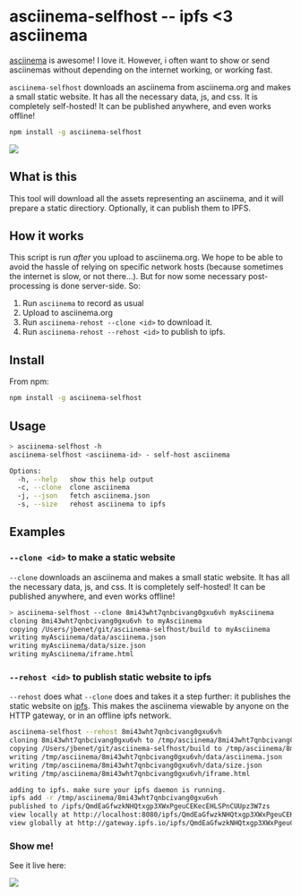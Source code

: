 # asciinema-selfhost -- ipfs <3 asciinema

[asciinema](http://asciinema.org) is awesome! I love it. However, i often want to show or send asciinemas without depending on the internet working, or working fast.

`asciinema-selfhost` downloads an asciinema from asciinema.org and makes a small static website. It has all the necessary data, js, and css. It is completely self-hosted! It can be published anywhere, and even works offline!

```sh
npm install -g asciinema-selfhost
```

[![](http://gateway.ipfs.io/ipfs/QmSWnauy7tquRmh1PwahrZP5Pj8uiRVTTL916rkyyeJ9z6/cap.png)](http://gateway.ipfs.io/ipfs/QmdEaGfwzkNHQtxgp3XWxPgeuCEKecEHLSPnCUUpz3W7zs/)

## What is this

This tool will download all the assets representing an asciinema, and it will prepare a static directiory. Optionally, it can publish them to IPFS.

## How it works

This script is run _after_ you upload to asciinema.org. We hope to be able to avoid the hassle of relying on specific network hosts (because sometimes the internet is slow, or not there...). But for now some necessary post-processing is done server-side. So:

1. Run `asciinema` to record as usual
2. Upload to asciinema.org
3. Run `asciinema-rehost --clone <id>` to download it.
4. Run `asciinema-rehost --rehost <id>` to publish to ipfs.

## Install

From npm:

```sh
npm install -g asciinema-selfhost
```

## Usage

```sh
> asciinema-selfhost -h
asciinema-selfhost <asciinema-id> - self-host asciinema

Options:
  -h, --help   show this help output
  -c, --clone  clone asciinema
  -j, --json   fetch asciinema.json
  -s, --size   rehost asciinema to ipfs
```

## Examples

### `--clone <id>` to make a static website

`--clone` downloads an asciinema and makes a small static website. It has all the necessary data, js, and css. It is completely self-hosted! It can be published anywhere, and even works offline!

```sh
> asciinema-selfhost --clone 8mi43wht7qnbcivang0gxu6vh myAsciinema
cloning 8mi43wht7qnbcivang0gxu6vh to myAsciinema
copying /Users/jbenet/git/asciinema-selfhost/build to myAsciinema
writing myAsciinema/data/asciinema.json
writing myAsciinema/data/size.json
writing myAsciinema/iframe.html
```

### `--rehost <id>` to publish static website to ipfs

`--rehost` does what `--clone` does and takes it a step further: it publishes the static website on [ipfs](http://ipfs.io). This makes the asciinema viewable by anyone on the HTTP gateway, or in an offline ipfs network.

```sh
asciinema-selfhost --rehost 8mi43wht7qnbcivang0gxu6vh
cloning 8mi43wht7qnbcivang0gxu6vh to /tmp/asciinema/8mi43wht7qnbcivang0gxu6vh
copying /Users/jbenet/git/asciinema-selfhost/build to /tmp/asciinema/8mi43wht7qnbcivang0gxu6vh
writing /tmp/asciinema/8mi43wht7qnbcivang0gxu6vh/data/asciinema.json
writing /tmp/asciinema/8mi43wht7qnbcivang0gxu6vh/data/size.json
writing /tmp/asciinema/8mi43wht7qnbcivang0gxu6vh/iframe.html

adding to ipfs. make sure your ipfs daemon is running.
ipfs add -r /tmp/asciinema/8mi43wht7qnbcivang0gxu6vh
published to /ipfs/QmdEaGfwzkNHQtxgp3XWxPgeuCEKecEHLSPnCUUpz3W7zs
view locally at http://localhost:8080/ipfs/QmdEaGfwzkNHQtxgp3XWxPgeuCEKecEHLSPnCUUpz3W7zs
view globally at http://gateway.ipfs.io/ipfs/QmdEaGfwzkNHQtxgp3XWxPgeuCEKecEHLSPnCUUpz3W7zs
```

### Show me!

See it live here:

[![](http://gateway.ipfs.io/ipfs/QmY1Zo1DTt9D89HM3PAuHNjm81yAHA1JEtXcE2m6tKepWU/cap.png)](http://gateway.ipfs.io/ipfs/QmdEaGfwzkNHQtxgp3XWxPgeuCEKecEHLSPnCUUpz3W7zs/)
